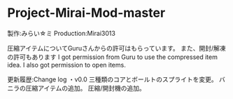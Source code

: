 # Project-Mirai-Mod-master

製作:みらい☆ミ
Production:Mirai3013

圧縮アイテムについてGuruさんからの許可はもらっています。
また、開封/解凍の許可もあります
I got permission from Guru to use the compressed item idea.
I also got permission to open items.

更新履歴:Change log
・v0.0
三種類のコアとボールトのスプライトを変更。
バニラの圧縮アイテムの追加。
圧縮/開封機の追加。
